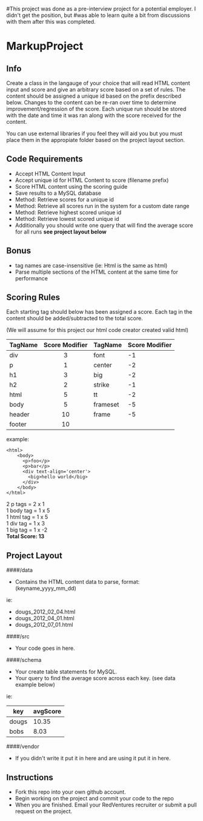 #This project was done as a pre-interview project for a potential employer.  I didn't get the position, but
#was able to learn quite a bit from discussions with them after this was completed.

MarkupProject
=============

Info
----
Create a class in the langauge of your choice that will read HTML content input and score and give 
an arbitrary score based on a set of rules. The content should be assigned a unique id based on the prefix described below. 
Changes to the content can be re-ran over time to determine improvement/regression of the score. Each unique run should be stored with the
date and time it was ran along with the score received for the content.

You can use external libraries if you feel they will aid you but you must place them in the appropiate folder based on the project layout section.

Code Requirements
-----------------
* Accept HTML Content Input
* Accept unique id for HTML Content to score (filename prefix)
* Score HTML content using the scoring guide
* Save results to a MySQL database
* Method: Retrieve scores for a unique id
* Method: Retrieve all scores run in the system for a custom date range
* Method: Retrieve highest scored unique id 
* Method: Retrieve lowest scored unique id
* Additionally you should write one query that will find the average score for all runs **__see project layout below__**

## Bonus
* tag names are case-insensitive (ie: Html is the same as html)
* Parse multiple sections of the HTML content at the same time for performance

Scoring Rules
-------------
Each starting tag should below has been assigned a score. Each tag in the content should be added/subtracted to the total score.

(We will assume for this project our html code creator created valid html)

| TagName | Score Modifier | TagName | Score Modifier |
| ------- | :------------: | ------- | -------------- |
| div     | 3              | font    | -1             |
| p       | 1              | center  | -2             |
| h1      | 3              | big     | -2             |
| h2      | 2              | strike  | -1             |
| html    | 5              | tt      | -2             |
| body    | 5              | frameset| -5             |
| header  | 10             | frame   | -5             |
| footer  | 10             |

example:

````
<html>
    <body>
      <p>foo</p>
      <p>bar</p>
      <div text-align='center'>
        <big>hello world</big>
      </div>
    </body>
</html>
````

2 p tags = 2 x 1 <br>
1 body tag = 1 x 5 <br> 
1 html tag = 1 x 5 <br>
1 div tag = 1 x 3 <br>
1 big tag = 1 x -2 <br>
**Total Score: 13**


Project Layout
--------------
####/data

* Contains the HTML content data to parse, format: (keyname_yyyy_mm_dd)

ie: 
* dougs_2012_02_04.html 
* dougs_2012_04_01.html 
* dougs_2012_07_01.html

####/src

* Your code goes in here.

####/schema

* Your create table statements for MySQL. 
* Your query to find the average score across each key. (see data example below)

ie: 

key | avgScore 
|---|--------|
dougs | 10.35 
bobs  | 8.03    

####/vendor

* If you didn't write it put it in here and are using it put it in here.

Instructions
------------
* Fork this repo into your own github account.  
* Begin working on the project and commit your code to the repo
* When you are finished. Email your RedVentures recruiter or submit a pull request on the project. 


